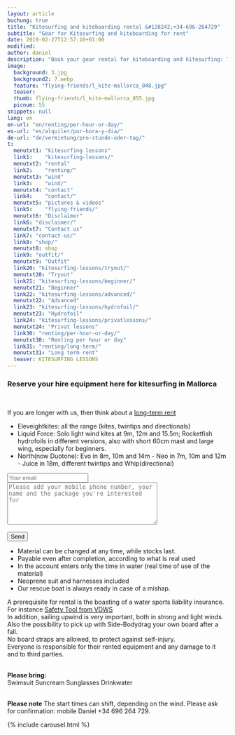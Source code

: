 ```yaml
---
layout: article
buchung: true
title: "Kitesurfing and kiteboarding rental &#128242;+34-696-264729"
subtitle: "Gear for Kitesurfing and kiteboarding for rent"
date: 2019-02-27T12:57:10+01:00
modified: 
author: daniel
description: "Book your gear rental for kiteboarding and kitesurfing: Twintip, Directional and Kites from Eleveight, North or Liquid Force in all sizes"
image:
  background: 3.jpg
  background2: 7.webp
  feature: "flying-friends/l_kite-mallorca_048.jpg"
  teaser:
  thumb: flying-friends/l_kite-mallorca_055.jpg
  picnum: 55
snippets: null
lang: en
en-url: "en/renting/per-hour-or-day/"
es-url: "es/alquiler/por-hora-y-dia/"
de-url: "de/vermietung/pro-stunde-oder-tag/"
t:
  menutxt1: "kitesurfing lessons"
  link1:    "kitesurfing-lessons/"
  menutxt2: "rental"
  link2:    "renting/"
  menutxt3: "wind"
  link3:    "wind/"
  menutxt4: "contact"
  link4:    "contact/"
  menutxt5: "pictures & videos"
  link5:    "flying-friends/"
  menutxt6: "Disclaimer"
  link6: "disclaimer/"
  menutxt7: "Contact us"
  link7: "contact-us/"
  link8: "shop/"
  menutxt8: shop
  link9: "outfit/"
  menutxt9: "Outfit"
  link20: "kitesurfing-lessons/tryout/"
  menutxt20: "Tryout"
  link21: "kitesurfing-lessons/beginner/"
  menutxt21: "Beginner"
  link22: "kitesurfing-lessons/advanced/"
  menutxt22: "Advanced"
  link23: "kitesurfing-lessons/hydrofoil/"
  menutxt23: "Hydrofoil"
  link24: "kitesurfing-lessons/privatlessons/"
  menutxt24: "Privat lessons"
  link30: "renting/per-hour-or-day/"
  menutxt30: "Renting per hour or day"
  link31: "renting/long-term/"
  menutxt31: "Long term rent"
  teaser: KITESURFING LESSONS
---
```


<div id="bookingKitContainer"></div>
<script src="https://eu5.bookingkit.de/bkscript.js.php?cw=a03e5048263685b2ea6fd19deb2b34a8&e=4afa85c73b236872f3717a96683c42bb"></script>
<noscript>
<h3>Reserve your hire equipment here for kitesurfing in Mallorca</h3>
<br>
 
<span>If you are longer with us, then think about a <a href="{{ site.url }}/en/renting/long-term/" title="Rent kitesurfing gear for long term">long-term rent</a></span><br>
<ul title="We have the following brands with their corresponding kites and tables to choose from:">
  <li>Eleveightkites: all the range (kites, twintips and directionals)</li>
  <li>Liquid Force: Solo light wind kites at 9m, 12m and 15.5m; Rocketfish hydrofoils in different versions, also with short 60cm mast and large wing, especially for beginners.</li>
  <li>North(now Duotone): Evo in 8m, 10m and 14m - Neo in 7m, 10m and 12m - Juice in 18m, different twintips and Whip(directional)</li>
</ul>
<div class="item">
<form method="POST" action="https://formspree.io/team@kite-mallorca.com">
  <input type="email" name="_replyto" placeholder="Your email" required>
  <input type="hidden" name="_subject" value="Booking request for long-term rental">
  <textarea name="body" cols="40" rows="6" placeholder="Please add your mobile phone number, your name and the package you're interested for"></textarea>
  <span></span><br><br>
  <input type="hidden" name="_next" value="{{ site.url }}/en/thanks">
  <input type="submit" value="Send">
</form>
<ul>
  <li>Material can be changed at any time, while stocks last.</li>
  <li>Payable even after completion, according to what is real used</li>
  <li>In the account enters only the time in water (real time of use of the material)</li>
  <li>Neoprene suit and harnesses included</li>
  <li>Our rescue boat is always ready in case of a mishap.</li>
</ul>
<span>A prerequisite for rental is the boasting of a water sports liability insurance. For instance <a href="https://cp.vdws.de/shop/insurance/VS19796" title="Accident and liability insurance">Safety Tool from VDWS</a><br>
In addition, sailing upwind is very important, both in strong and light winds.<br>
Also the possibility to pick up with Side-Bodydrag your own board after a fall.<br>
No board straps are allowed, to protect against self-injury.<br>
Everyone is responsible for their rented equipment and any damage to it and to third parties.</span><br><br>

<span><strong>Please bring:</strong><br>
Swimsuit Suncream Sunglasses Drinkwater</span><br><br>

<span><strong>Please note</strong>
The start times can shift, depending on the wind. Please ask for confirmation: mobile Daniel +34 696 264 729.</span>
</div>

{% include carousel.html %}

</noscript>
